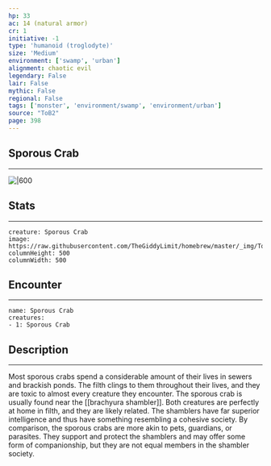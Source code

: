 ```yaml
---
hp: 33
ac: 14 (natural armor)
cr: 1
initiative: -1
type: 'humanoid (troglodyte)'    
size: 'Medium'
environment: ['swamp', 'urban']
alignment: chaotic evil
legendary: False
lair: False
mythic: False
regional: False
tags: ['monster', 'environment/swamp', 'environment/urban']
source: "ToB2"
page: 398
---
```


## Sporous Crab
---

![|600](https://raw.githubusercontent.com/TheGiddyLimit/homebrew/master/_img/ToB2/creature/Sporous%20Crab.webp)

## Stats
---

```statblock
creature: Sporous Crab
image: https://raw.githubusercontent.com/TheGiddyLimit/homebrew/master/_img/ToB2/creature/token/Sporous%20Crab%20%28Token%29.png
columnHeight: 500
columnWidth: 500
```

## Encounter
---

```encounter-table
name: Sporous Crab
creatures:
- 1: Sporous Crab
```

## Description
---
Most sporous crabs spend a considerable amount of their lives in sewers and brackish ponds. The filth clings to them throughout their lives, and they are toxic to almost every creature they encounter. The sporous crab is usually found near the [[brachyura shambler]]. Both creatures are perfectly at home in filth, and they are likely related. The shamblers have far superior intelligence and thus have something resembling a cohesive society. By comparison, the sporous crabs are more akin to pets, guardians, or parasites. They support and protect the shamblers and may offer some form of companionship, but they are not equal members in the shambler society.





